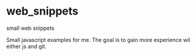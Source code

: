 # web_snippets
small web snippets

Small javascript examples for me. The goal is to gain more experience wil either js and git.
